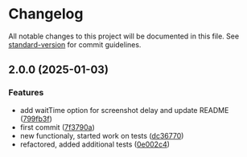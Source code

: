 # Changelog

All notable changes to this project will be documented in this file. See [standard-version](https://github.com/conventional-changelog/standard-version) for commit guidelines.

## 2.0.0 (2025-01-03)


### Features

* add waitTime option for screenshot delay and update README ([799fb3f](https://github.com/vlazic/playwright-screenshot-api/commit/799fb3f87221a91934f947965cb4eb0358d2fe90))
* first commit ([7f3790a](https://github.com/vlazic/playwright-screenshot-api/commit/7f3790acdf1bb6a3c4146bf836edb4a5ea593c01))
* new functionaly, started work on tests ([dc36770](https://github.com/vlazic/playwright-screenshot-api/commit/dc36770ecef0ac100dc505ff11568a557b810c26))
* refactored, added additional tests ([0e002c4](https://github.com/vlazic/playwright-screenshot-api/commit/0e002c4aa997bf77de0c7f9d3ee60563e79877bd))

